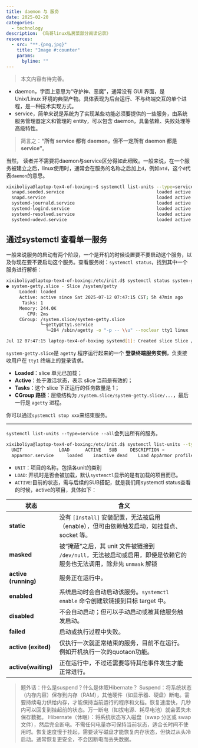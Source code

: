```yaml
---
title: daemon 与 服务
date: 2025-02-20
categories:
  - technology 
description: 《鸟哥linux私房菜部分阅读记录》
resources:
  - src: "**.{png,jpg}"
    title: "Image #:counter"
    params:
      byline: ""
---
```


> 本文内容有待完善。 

- daemon，字面上意思为“守护神、恶魔”，通常没有 GUI 界面，是 Unix/Linux 环境的典型产物。具体表现为后台运行、不与终端交互的单个进程，是一种技术实现方式。
- service，简单来说是系统为了实现某些功能必须要提供的一些服务，由系统服务管理器定义和管理的 entity，可以包含 daemon，具备依赖、失败处理等高级特性。

> 简言之：**“所有 service 都有 daemon，但不一定所有 daemon 都是 service”**。

当然， 读者并不需要将daemon与service区分得如此细致。一般来说，在一个服务被建立之后，linux使用时，通常会在服务的名称之后加上`d`，例如`atd`，这个`d`代表`daemon`的意思。

```bash
xixiboliya@laptop-tex4-of-boxing:~$ systemctl list-units --type=service --state=active --no-pager | grep 'd\.service'
  snapd.seeded.service                                   loaded active exited  Wait until snapd is fully seeded
  snapd.service                                          loaded active running Snap Daemon
  systemd-journald.service                               loaded active running Journal Service
  systemd-logind.service                                 loaded active running User Login Management
  systemd-resolved.service                               loaded active running Network Name Resolution
  systemd-udevd.service                                  loaded active running Rule-based Manager for Device Events and Files
```

## 通过systemctl 查看单一服务
一般来说服务的启动有两个阶段，一个是开机的时候设置要不要启动这个服务，以及你现在要不要启动这个服务。查看服务树：`systemctl status`，找到其中一个服务进行解析：
```bash
xixiboliya@laptop-tex4-of-boxing:/etc/init.d$ systemctl status system-getty.slice
● system-getty.slice - Slice /system/getty
     Loaded: loaded
     Active: active since Sat 2025-07-12 07:47:15 CST; 5h 47min ago
      Tasks: 1
     Memory: 244.0K
        CPU: 2ms
     CGroup: /system.slice/system-getty.slice
             └─getty@tty1.service
               └─284 /sbin/agetty -o "-p -- \\u" --noclear tty1 linux

Jul 12 07:47:15 laptop-tex4-of-boxing systemd[1]: Created slice Slice /system/getty.
```
`system-getty.slice`是 `agetty` 程序运行起来的一个 **登录终端服务实例**，负责接收用户在 `tty1` 终端上的登录请求。
- **Loaded**：slice 单元已加载；
- **Active**：处于激活状态，表示 slice 当前是有效的；
- **Tasks**：这个 slice 下正运行的任务数量是 1；
- **CGroup 路径**：层级结构为 `/system.slice/system-getty.slice/...`，最后一行是 `agetty` 进程。

你可以通过`systemctl stop xxx`来结束服务。
****

`systemctl list-units --type=service --all`会列出所有的服务。
```bash
xixiboliya@laptop-tex4-of-boxing:/etc/init.d$ systemctl list-units --type=service --all
  UNIT              LOAD      ACTIVE   SUB     DESCRIPTION >
  apparmor.service     loaded    inactive dead    Load AppArmor profiles
```
- `UNIT`：项目的名称，包括各unit的类别
- `LOAD`: 开机时是否会被加载，默认`systemctl`显示的是有加载的项目而已。
- `ACTIVE`:目前的状态，需与后续的SUB搭配，就是我们用systemctl status查看的时候，active的项目，具体如下：

| 状态                   | 含义                                                                        |
| -------------------- | ------------------------------------------------------------------------- |
| **static**           | 没有 `[Install]` 安装配置，无法被启用（enable），但可由依赖触发启动，如挂载点、socket 等。                |
| **masked**           | 被“掩蔽”之后，其 unit 文件被链接到 `/dev/null`，无法被启动或启用，即使是依赖它的服务也无法调用，除非先 `unmask` 解锁 |
| **active (running)** | 服务正在运行中。                                                                  |
| **enabled**          | 系统启动时会自动启动该服务。`systemctl enable` 命令创建软链接到目标 target 中。                     |
| **disabled**         | 不会自动启动；但可以手动启动或被其他服务触发启动。                                                 |
| **failed**           | 启动或执行过程中失败。                                                               |
| **active (exited)**  | 仅执行一次就正常结束的服务，目前不在运行。例如开机执行一次的quotaon功能。                                  |
| **active(waiting)**  | 正在运行中，不过还需要等待其他事件发生才能正常进行。                                                |

> 题外话：什么是suspend？什么是休眠Hibernate？
> Suspend：将系统状态（内存内容）保存到内存（RAM），其他硬件（如显示器、硬盘）断电。需要持续电力供给内存，才能保持当前运行的程序和文档。恢复速度快，几秒内可以回复到挂起前的状态。万一断电（如拔电源、耗尽电池）就会丢失未保存数据。
> Hibernate（休眠）：将系统状态写入磁盘（swap 分区或 swap 文件），然后完全断电。不需任何电量亦可保持当前状态，适合长时间不使用时。恢复速度慢于挂起，需要读写磁盘才能恢复内存状态，但快过从头冷启动。通常恢复更安全，不会因断电而丢失数据。


